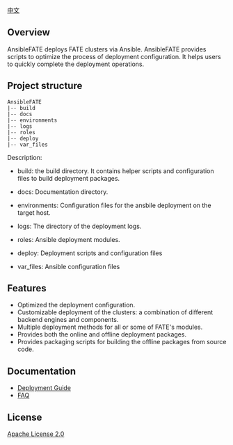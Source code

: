 [中文](./README_zh.md)
 
## Overview 

AnsibleFATE deploys FATE clusters via Ansible. AnsibleFATE provides scripts to optimize the process of deployment configuration. It helps users to quickly complete the deployment operations. 

## Project structure

````
AnsibleFATE
|-- build
|-- docs
|-- environments
|-- logs
|-- roles
|-- deploy
|-- var_files
````

Description:

   - build: the build directory. It contains helper scripts and configuration files to build deployment packages.

   - docs: Documentation directory.

   - environments: Configuration files for the ansbile deployment on the target host.

   - logs: The directory of the deployment logs.

   - roles: Ansible deployment modules.

   - deploy: Deployment scripts and configuration files

   - var_files: Ansible configuration files

     

## Features

- Optimized the deployment configuration.
- Customizable deployment of the clusters: a combination of different backend engines and components.
- Multiple deployment methods for all or some of FATE's modules.
- Provides both the online and offline deployment packages.
- Provides packaging scripts for building the offline packages from source code.


## Documentation

- [Deployment Guide](docs/ansible_deploy_FATE_manual.md)
- [FAQ](docs/ansible_deploy_fate_FAQ.md)

## License
[Apache License 2.0](LICENSE)
